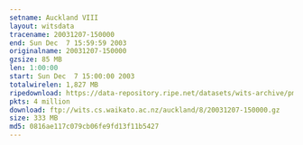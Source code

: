 ```yaml
---
setname: Auckland VIII
layout: witsdata
tracename: 20031207-150000
end: Sun Dec  7 15:59:59 2003
originalname: 20031207-150000
gzsize: 85 MB
len: 1:00:00
start: Sun Dec  7 15:00:00 2003
totalwirelen: 1,827 MB
ripedownload: https://data-repository.ripe.net/datasets/wits-archive/pma/long/auck/8//20031207-150000.gz
pkts: 4 million
download: ftp://wits.cs.waikato.ac.nz/auckland/8/20031207-150000.gz
size: 333 MB
md5: 0816ae117c079cb06fe9fd13f11b5427
---
```


